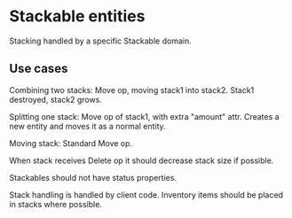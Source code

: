 # Stackable entities

Stacking handled by a specific Stackable domain.


## Use cases

Combining two stacks: Move op, moving stack1 into stack2. Stack1 destroyed, stack2 grows.

Splitting one stack: Move op of stack1, with extra "amount" attr. Creates a new entity and moves it as a normal entity.

Moving stack: Standard Move op.

When stack receives Delete op it should decrease stack size if possible.

Stackables should not have status properties. 

Stack handling is handled by client code. Inventory items should be placed in stacks where possible.
